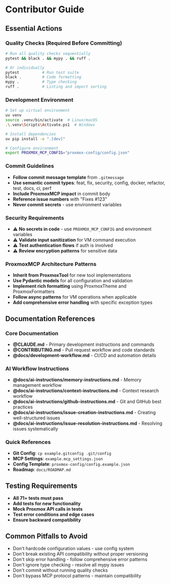 # Contributor Guide

## Essential Actions

### Quality Checks (Required Before Committing)

```bash
# Run all quality checks sequentially
pytest && black . && mypy . && ruff .

# Or individually
pytest          # Run test suite
black .         # Code formatting
mypy .          # Type checking
ruff .          # Linting and import sorting
```

### Development Environment

```bash
# Set up virtual environment
uv venv
source .venv/bin/activate  # Linux/macOS
.\.venv\Scripts\Activate.ps1  # Windows

# Install dependencies
uv pip install -e ".[dev]"

# Configure environment
export PROXMOX_MCP_CONFIG="proxmox-config/config.json"
```

### Commit Guidelines

- **Follow commit message template** from `.gitmessage`
- **Use semantic commit types**: feat, fix, security, config, docker, refactor, test, docs, ci, perf
- **Include ProxmoxMCP impact** in commit body
- **Reference issue numbers** with "Fixes #123"
- **Never commit secrets** - use environment variables

### Security Requirements

- ⚠️ **No secrets in code** - use `PROXMOX_MCP_CONFIG` and environment variables
- ⚠️ **Validate input sanitization** for VM command execution
- ⚠️ **Test authentication flows** if auth is involved
- ⚠️ **Review encryption patterns** for sensitive data

### ProxmoxMCP Architecture Patterns

- **Inherit from ProxmoxTool** for new tool implementations
- **Use Pydantic models** for all configuration and validation
- **Implement rich formatting** using ProxmoxTheme and ProxmoxFormatters
- **Follow async patterns** for VM operations when applicable
- **Add comprehensive error handling** with specific exception types

## Documentation References

### Core Documentation

- **@CLAUDE.md** - Primary development instructions and commands
- **@CONTRIBUTING.md** - Pull request workflow and code standards
- **@docs/development-workflow.md** - CI/CD and automation details

### AI Workflow Instructions

- **@docs/ai-instructions/memory-instructions.md** - Memory management workflow
- **@docs/ai-instructions/context-instructions.md** - Context research workflow
- **@docs/ai-instructions/github-instructions.md** - Git and GitHub best practices
- **@docs/ai-instructions/issue-creation-instructions.md** - Creating well-structured issues
- **@docs/ai-instructions/issue-resolution-instructions.md** - Resolving issues systematically

### Quick References

- **Git Config**: `cp example.gitconfig .git/config`
- **MCP Settings**: `example.mcp_settings.json`
- **Config Template**: `proxmox-config/config.example.json`
- **Roadmap**: `docs/ROADMAP.md`

## Testing Requirements

- **All 71+ tests must pass**
- **Add tests for new functionality**
- **Mock Proxmox API calls in tests**
- **Test error conditions and edge cases**
- **Ensure backward compatibility**

## Common Pitfalls to Avoid

- Don't hardcode configuration values - use config system
- Don't break existing API compatibility without proper versioning
- Don't skip error handling - follow comprehensive error patterns
- Don't ignore type checking - resolve all mypy issues
- Don't commit without running quality checks
- Don't bypass MCP protocol patterns - maintain compatibility
